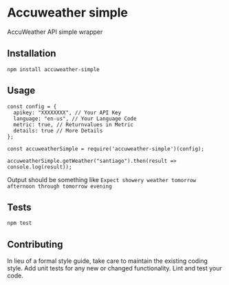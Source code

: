 Accuweather simple
=========

AccuWeather API simple wrapper

## Installation

  `npm install accuweather-simple`

## Usage

    const config = {
      apikey: "XXXXXXXX", // Your API Key
      language: "en-us", // Your Language Code
      metric: true, // Returnvalues in Metric
      details: true // More Details
    };

    const accuweatherSimple = require('accuweather-simple')(config);

    accuweatherSimple.getWeather("santiago").then(result => console.log(result));
  
  
  Output should be something like `Expect showery weather tomorrow afternoon through tomorrow evening`


## Tests

  `npm test`

## Contributing

In lieu of a formal style guide, take care to maintain the existing coding style. Add unit tests for any new or changed functionality. Lint and test your code.